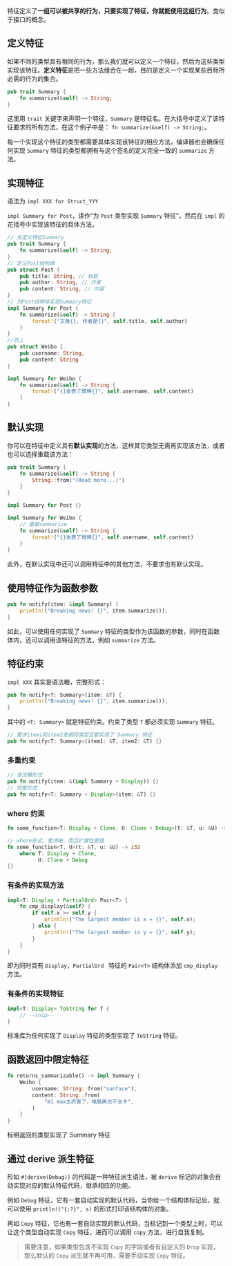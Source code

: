 特征定义了**一组可以被共享的行为，只要实现了特征，你就能使用这组行为**。类似于接口的概念。

## 定义特征

如果不同的类型具有相同的行为，那么我们就可以定义一个特征，然后为这些类型实现该特征。**定义特征**是把一些方法组合在一起，目的是定义一个实现某些目标所必需的行为的集合。

```rust
pub trait Summary {
    fn summarize(&self) -> String;
}
```

这里用 `trait` 关键字来声明一个特征，`Summary` 是特征名。在大括号中定义了该特征要求的所有方法，在这个例子中是： `fn summarize(&self) -> String;`。

每一个实现这个特征的类型都需要具体实现该特征的相应方法，编译器也会确保任何实现 `Summary` 特征的类型都拥有与这个签名的定义完全一致的 `summarize` 方法。

## 实现特征

语法为 `impl XXX for Struct_YYY`

`impl Summary for Post`，读作“为 `Post` 类型实现 `Summary` 特征”，然后在 `impl` 的花括号中实现该特征的具体方法。

```rust
// 先定义特征Summary
pub trait Summary {
    fn summarize(&self) -> String;
}
// 定义Post结构体
pub struct Post {
    pub title: String, // 标题
    pub author: String, // 作者
    pub content: String, // 内容
}
// 为Post结构体实现Summary特征
impl Summary for Post {
    fn summarize(&self) -> String {
        format!("文章{}, 作者是{}", self.title, self.author)
    }
}
//同上
pub struct Weibo {
    pub username: String,
    pub content: String
}

impl Summary for Weibo {
    fn summarize(&self) -> String {
        format!("{}发表了微博{}", self.username, self.content)
    }
}
```

## 默认实现

你可以在特征中定义具有**默认实现**的方法，这样其它类型无需再实现该方法，或者也可以选择重载该方法：

```rust
pub trait Summary {
    fn summarize(&self) -> String {
        String::from("(Read more...)")
    }
}

impl Summary for Post {}

impl Summary for Weibo {
	// 重载summarize
    fn summarize(&self) -> String {
        format!("{}发表了微博{}", self.username, self.content)
    }
}

```

此外，在默认实现中还可以调用特征中的其他方法，不要求也有默认实现。

## 使用特征作为函数参数

```rust
pub fn notify(item: &impl Summary) {
    println!("Breaking news! {}", item.summarize());
}
```

如此，可以使用任何实现了 `Summary` 特征的类型作为该函数的参数，同时在函数体内，还可以调用该特征的方法，例如 `summarize` 方法。

## 特征约束

`impl XXX` 其实是语法糖，完整形式：

```rust
pub fn notify<T: Summary>(item: &T) {
    println!("Breaking news! {}", item.summarize());
}
```

其中的 `<T: Summary>` 就是特征约束。约束了类型 `T` 都必须实现 `Summary` 特征。

```rust
// 要求item1和item2是相同类型且都实现了 Summary 特征
pub fn notify<T: Summary>(item1: &T, item2: &T) {}
```

### 多重约束

```rust
// 语法糖形式
pub fn notify(item: &(impl Summary + Display)) {}
// 完整形式
pub fn notify<T: Summary + Display>(item: &T) {}
```

### where 约束

```rust
fn some_function<T: Display + Clone, U: Clone + Debug>(t: &T, u: &U) -> i32 {}

// where形式，更清晰，而且扩展性更强
fn some_function<T, U>(t: &T, u: &U) -> i32
    where T: Display + Clone,
          U: Clone + Debug
{}
```

### 有条件的实现方法

```rust
impl<T: Display + PartialOrd> Pair<T> {
    fn cmp_display(&self) {
        if self.x >= self.y {
            println!("The largest member is x = {}", self.x);
        } else {
            println!("The largest member is y = {}", self.y);
        }
    }
}
```

即为同时具有 `Display`，`PartialOrd ` 特征的 `Pair<T>` 结构体添加 `cmp_display` 方法。

### 有条件的实现特征

```rust
impl<T: Display> ToString for T {
    // --snip--
}
```

标准库为任何实现了 `Display` 特征的类型实现了 `ToString` 特征。

## 函数返回中限定特征

```rust
fn returns_summarizable() -> impl Summary {
    Weibo {
        username: String::from("sunface"),
        content: String::from(
            "m1 max太厉害了，电脑再也不会卡",
        )
    }
}
```

标明返回的类型实现了 Summary 特征

## 通过 derive 派生特征

形如 `#[derive(Debug)]` 的代码是一种特征派生语法，被 `derive` 标记的对象会自动实现对应的默认特征代码，继承相应的功能。

例如 `Debug` 特征，它有一套自动实现的默认代码，当你给一个结构体标记后，就可以使用 `println!("{:?}", s)` 的形式打印该结构体的对象。

再如 `Copy` 特征，它也有一套自动实现的默认代码，当标记到一个类型上时，可以让这个类型自动实现 `Copy` 特征，进而可以调用 `copy` 方法，进行自我复制。

> 需要注意，如果类型包含不实现 `Copy` 的字段或者有自定义的 `Drop` 实现，那么默认的 `Copy` 派生就不再可用，需要手动实现 `Copy` 特征。
